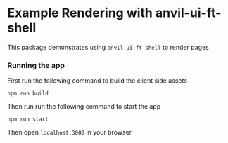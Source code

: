 # Example Rendering with anvil-ui-ft-shell

This package demonstrates using `anvil-ui-ft-shell` to render pages 

### Running the app

First run the following command to build the client side assets

```
npm run build
```

Then run run the following command to start the app

```
npm run start
```

Then open `localhost:3000` in your browser
